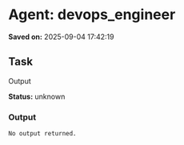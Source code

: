 # Agent: devops_engineer
**Saved on:** 2025-09-04 17:42:19

## Task
Output

**Status:** unknown

### Output
```
No output returned.
```

